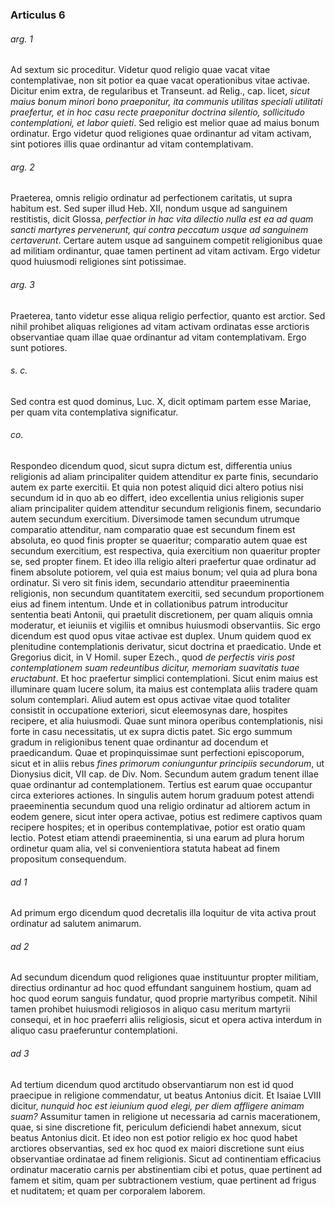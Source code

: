 ### Articulus 6

###### arg. 1
Ad sextum sic proceditur. Videtur quod religio quae vacat vitae contemplativae, non sit potior ea quae vacat operationibus vitae activae. Dicitur enim extra, de regularibus et Transeunt. ad Relig., cap. licet, *sicut maius bonum minori bono praeponitur, ita communis utilitas speciali utilitati praefertur, et in hoc casu recte praeponitur doctrina silentio, sollicitudo contemplationi, et labor quieti*. Sed religio est melior quae ad maius bonum ordinatur. Ergo videtur quod religiones quae ordinantur ad vitam activam, sint potiores illis quae ordinantur ad vitam contemplativam.

###### arg. 2
Praeterea, omnis religio ordinatur ad perfectionem caritatis, ut supra habitum est. Sed super illud Heb. XII, nondum usque ad sanguinem restitistis, dicit Glossa, *perfectior in hac vita dilectio nulla est ea ad quam sancti martyres pervenerunt, qui contra peccatum usque ad sanguinem certaverunt*. Certare autem usque ad sanguinem competit religionibus quae ad militiam ordinantur, quae tamen pertinent ad vitam activam. Ergo videtur quod huiusmodi religiones sint potissimae.

###### arg. 3
Praeterea, tanto videtur esse aliqua religio perfectior, quanto est arctior. Sed nihil prohibet aliquas religiones ad vitam activam ordinatas esse arctioris observantiae quam illae quae ordinantur ad vitam contemplativam. Ergo sunt potiores.

###### s. c.
Sed contra est quod dominus, Luc. X, dicit optimam partem esse Mariae, per quam vita contemplativa significatur.

###### co.
Respondeo dicendum quod, sicut supra dictum est, differentia unius religionis ad aliam principaliter quidem attenditur ex parte finis, secundario autem ex parte exercitii. Et quia non potest aliquid dici altero potius nisi secundum id in quo ab eo differt, ideo excellentia unius religionis super aliam principaliter quidem attenditur secundum religionis finem, secundario autem secundum exercitium. Diversimode tamen secundum utrumque comparatio attenditur, nam comparatio quae est secundum finem est absoluta, eo quod finis propter se quaeritur; comparatio autem quae est secundum exercitium, est respectiva, quia exercitium non quaeritur propter se, sed propter finem. Et ideo illa religio alteri praefertur quae ordinatur ad finem absolute potiorem, vel quia est maius bonum; vel quia ad plura bona ordinatur. Si vero sit finis idem, secundario attenditur praeeminentia religionis, non secundum quantitatem exercitii, sed secundum proportionem eius ad finem intentum. Unde et in collationibus patrum introducitur sententia beati Antonii, qui praetulit discretionem, per quam aliquis omnia moderatur, et ieiuniis et vigiliis et omnibus huiusmodi observantiis. Sic ergo dicendum est quod opus vitae activae est duplex. Unum quidem quod ex plenitudine contemplationis derivatur, sicut doctrina et praedicatio. Unde et Gregorius dicit, in V Homil. super Ezech., quod *de perfectis viris post contemplationem suam redeuntibus dicitur, memoriam suavitatis tuae eructabunt*. Et hoc praefertur simplici contemplationi. Sicut enim maius est illuminare quam lucere solum, ita maius est contemplata aliis tradere quam solum contemplari. Aliud autem est opus activae vitae quod totaliter consistit in occupatione exteriori, sicut eleemosynas dare, hospites recipere, et alia huiusmodi. Quae sunt minora operibus contemplationis, nisi forte in casu necessitatis, ut ex supra dictis patet. Sic ergo summum gradum in religionibus tenent quae ordinantur ad docendum et praedicandum. Quae et propinquissimae sunt perfectioni episcoporum, sicut et in aliis rebus *fines primorum coniunguntur principiis secundorum*, ut Dionysius dicit, VII cap. de Div. Nom. Secundum autem gradum tenent illae quae ordinantur ad contemplationem. Tertius est earum quae occupantur circa exteriores actiones. In singulis autem horum graduum potest attendi praeeminentia secundum quod una religio ordinatur ad altiorem actum in eodem genere, sicut inter opera activae, potius est redimere captivos quam recipere hospites; et in operibus contemplativae, potior est oratio quam lectio. Potest etiam attendi praeeminentia, si una earum ad plura horum ordinetur quam alia, vel si convenientiora statuta habeat ad finem propositum consequendum.

###### ad 1
Ad primum ergo dicendum quod decretalis illa loquitur de vita activa prout ordinatur ad salutem animarum.

###### ad 2
Ad secundum dicendum quod religiones quae instituuntur propter militiam, directius ordinantur ad hoc quod effundant sanguinem hostium, quam ad hoc quod eorum sanguis fundatur, quod proprie martyribus competit. Nihil tamen prohibet huiusmodi religiosos in aliquo casu meritum martyrii consequi, et in hoc praeferri aliis religiosis, sicut et opera activa interdum in aliquo casu praeferuntur contemplationi.

###### ad 3
Ad tertium dicendum quod arctitudo observantiarum non est id quod praecipue in religione commendatur, ut beatus Antonius dicit. Et Isaiae LVIII dicitur, *nunquid hoc est ieiunium quod elegi, per diem affligere animam suam?* Assumitur tamen in religione ut necessaria ad carnis macerationem, quae, si sine discretione fit, periculum deficiendi habet annexum, sicut beatus Antonius dicit. Et ideo non est potior religio ex hoc quod habet arctiores observantias, sed ex hoc quod ex maiori discretione sunt eius observantiae ordinatae ad finem religionis. Sicut ad continentiam efficacius ordinatur maceratio carnis per abstinentiam cibi et potus, quae pertinent ad famem et sitim, quam per subtractionem vestium, quae pertinent ad frigus et nuditatem; et quam per corporalem laborem.

